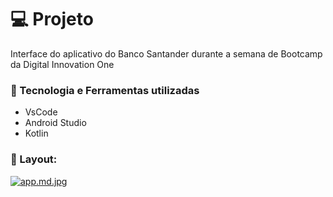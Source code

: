 # 💻 Projeto

Interface do aplicativo do Banco Santander durante a semana de Bootcamp da Digital Innovation One 

### 🤖 Tecnologia e Ferramentas utilizadas
- VsCode
- Android Studio
- Kotlin

### 📱 Layout:
[![app.md.jpg](https://gustavosouza.dev.br/images/images/2021/05/28/app.md.jpg)](https://gustavosouza.dev.br/images/image/u2y)
